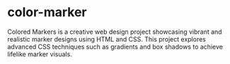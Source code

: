 # color-marker
Colored Markers is a creative web design project showcasing vibrant and realistic marker designs using HTML and CSS. This project explores advanced CSS techniques such as gradients and box shadows to achieve lifelike marker visuals.
